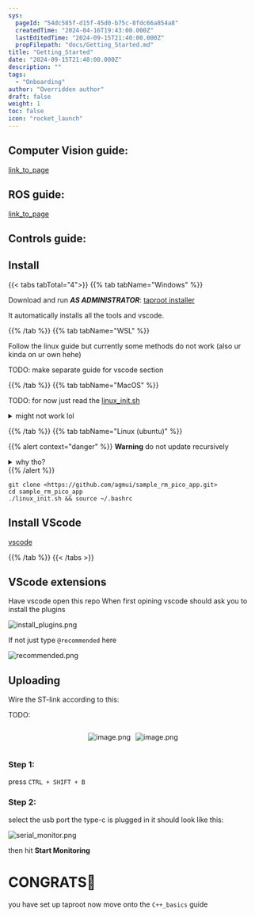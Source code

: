 ```yaml
---
sys:
  pageId: "54dc585f-d15f-45d0-b75c-8fdc66a854a8"
  createdTime: "2024-04-16T19:43:00.000Z"
  lastEditedTime: "2024-09-15T21:40:00.000Z"
  propFilepath: "docs/Getting_Started.md"
title: "Getting_Started"
date: "2024-09-15T21:40:00.000Z"
description: ""
tags:
  - "Onboarding"
author: "Overridden author"
draft: false
weight: 1
toc: false
icon: "rocket_launch"
---
```


## Computer Vision guide:

[link_to_page](86d45bc0-388b-4d26-8848-44f255f73d0e)

## ROS guide:

[link_to_page](3c76c1de-ec8f-46d6-8b0a-294005edc2d5)

## Controls guide:

## Install

{{< tabs tabTotal="4">}}
{{% tab tabName="Windows" %}}

Download and run _**AS ADMINISTRATOR**_: [taproot installer](https://github.com/Thornbots/TeachingFreshies/releases/tag/1.0)

It automatically installs all the tools and vscode.

{{% /tab %}}
{{% tab tabName="WSL" %}}

Follow the linux guide but currently some methods do not work (also ur kinda on ur own hehe)

TODO: make separate guide for vscode section

{{% /tab %}}
{{% tab tabName="MacOS" %}}

TODO: for now just read the [linux_init.sh](https://github.com/agmui/sample_rm_pico_app/blob/main/linux_init.sh)

<details>
<summary>might not work lol</summary>

`brew install libusb pkg-config`

Next install: [vscode](https://code.visualstudio.com/Download)

</details>

{{% /tab %}}
{{% tab tabName="Linux (ubuntu)" %}}

{{% alert context="danger" %}}
**Warning** do not update recursively
<details>
<summary>why tho?</summary>
There are some submodules that may go on for a while (like tinyusb) and I highly
recommend you don't need to get them.
If you want to see what submodules I update just look in `linux_init.sh`
</details>
{{% /alert %}}

```shell
git clone <https://github.com/agmui/sample_rm_pico_app.git>
cd sample_rm_pico_app
./linux_init.sh && source ~/.bashrc
```

## Install VScode

[vscode](https://code.visualstudio.com/Download)

{{% /tab %}}
{{< /tabs >}}

## VScode extensions

Have vscode open this repo
When first opining vscode should ask you to install the plugins

![install_plugins.png](https://prod-files-secure.s3.us-west-2.amazonaws.com/d518164a-d88e-44d1-a4ee-3adb3bd8bce0/89bd30f0-1825-4e77-867b-0a41ce370880/install_plugins.png?X-Amz-Algorithm=AWS4-HMAC-SHA256&X-Amz-Content-Sha256=UNSIGNED-PAYLOAD&X-Amz-Credential=ASIAZI2LB466UEKMKFMU%2F20250404%2Fus-west-2%2Fs3%2Faws4_request&X-Amz-Date=20250404T081135Z&X-Amz-Expires=3600&X-Amz-Security-Token=IQoJb3JpZ2luX2VjEJj%2F%2F%2F%2F%2F%2F%2F%2F%2F%2FwEaCXVzLXdlc3QtMiJHMEUCIQC0r7UGsfuEFmyATjoJOe0sOKWYGSYC5Kw5InS25dhTjAIgNi3yQL30HebVPOnE5pzO2HmtrcR4jvgiaDhV%2Ben9G2Iq%2FwMIERAAGgw2Mzc0MjMxODM4MDUiDGFlR15220rsIKWHCircA4SuBvGnkHw1i4T%2Fpr1NnSr%2FYGnfuCIdBX24VozEXuMco4W%2BoL3vPLkYeCM4grHevQTv%2B77GURVGKrlTjv8HL9THak5uvI6HS1LZ%2Bsa7KQ1pDkGHmKS3P%2F%2FUoDyXqdqHL0BYSo4oYAcCH6hQsZOaZ9Sx7wuVROPxHhuisyrypoV9Mlb2Mi629zPGtavZRPnT9kd9HC9%2F5x5yVoy7q2A4qIuwRQWTX%2FFLrKW6usyGI0wqSPNhodQ3%2BtsX0VPi%2FzSPuiuxL8qgmRnln9Zamd6gtouSclrMvkdDV8BzPeTO9QZkTUuuJNilo43thX4%2BS8yff4MxpOjJtESbihZbY%2BYfedGDeQDjQDmuUchFLPzhzpdJSR%2Fe8f4%2BmvPZ%2FMOn6QMF3DjJNOZFxasKwe%2B%2Br50KhcJxplmm30N3yH%2BLpfxstVXh52BjTdDoRbPKxZsuwCZgNoXTZN4H3urSwOZHcTwC2%2F1S0RqLk5z8HesbUShCLrU8RdDOaWvwusul9oKzlytQHMgO51dBwNyJOg3uZL%2B0PmkfqTRBU5YhR2m2OQxiVvnqZC0%2F8otFM4wFVbPhGcwwLrtw4Atfc8AfdL%2F4bDJHGVKWqu0yR4cgoLHClCCsUtMIrfm9gOkU0ivkq9ckMJ2Tvr8GOqUB%2B1fYy9Ld91Pq97r3IfsKWiNqKdrVxlhBeZpMotDf10x%2B5i9BSGu5j3kXhJ3lduIW7L8SHNhBIpy6UZlZrcw8f26MS7ZNfjTv%2Bvp3y11kmw50ufAJbnrycNWDY0xPb0jo9QcyS%2B4J3KHbVFN6FXI2BXVoDORy3KWzUFj9L%2FZ%2F4M1Lo%2BeDQrlkWSY66QRi5rDiBB4YUrtj68q7QwhRIPV00wdPIZ3V&X-Amz-Signature=2ac2e198c5ac5fe13fc790306c958b25327b27df56197f6d4c25927c8e3d68c7&X-Amz-SignedHeaders=host&x-id=GetObject)

If not just type `@recommended` here  

![recommended.png](https://prod-files-secure.s3.us-west-2.amazonaws.com/d518164a-d88e-44d1-a4ee-3adb3bd8bce0/61e661e9-5d85-4dfc-be0d-8d2097a5e793/recommended.png?X-Amz-Algorithm=AWS4-HMAC-SHA256&X-Amz-Content-Sha256=UNSIGNED-PAYLOAD&X-Amz-Credential=ASIAZI2LB466UEKMKFMU%2F20250404%2Fus-west-2%2Fs3%2Faws4_request&X-Amz-Date=20250404T081135Z&X-Amz-Expires=3600&X-Amz-Security-Token=IQoJb3JpZ2luX2VjEJj%2F%2F%2F%2F%2F%2F%2F%2F%2F%2FwEaCXVzLXdlc3QtMiJHMEUCIQC0r7UGsfuEFmyATjoJOe0sOKWYGSYC5Kw5InS25dhTjAIgNi3yQL30HebVPOnE5pzO2HmtrcR4jvgiaDhV%2Ben9G2Iq%2FwMIERAAGgw2Mzc0MjMxODM4MDUiDGFlR15220rsIKWHCircA4SuBvGnkHw1i4T%2Fpr1NnSr%2FYGnfuCIdBX24VozEXuMco4W%2BoL3vPLkYeCM4grHevQTv%2B77GURVGKrlTjv8HL9THak5uvI6HS1LZ%2Bsa7KQ1pDkGHmKS3P%2F%2FUoDyXqdqHL0BYSo4oYAcCH6hQsZOaZ9Sx7wuVROPxHhuisyrypoV9Mlb2Mi629zPGtavZRPnT9kd9HC9%2F5x5yVoy7q2A4qIuwRQWTX%2FFLrKW6usyGI0wqSPNhodQ3%2BtsX0VPi%2FzSPuiuxL8qgmRnln9Zamd6gtouSclrMvkdDV8BzPeTO9QZkTUuuJNilo43thX4%2BS8yff4MxpOjJtESbihZbY%2BYfedGDeQDjQDmuUchFLPzhzpdJSR%2Fe8f4%2BmvPZ%2FMOn6QMF3DjJNOZFxasKwe%2B%2Br50KhcJxplmm30N3yH%2BLpfxstVXh52BjTdDoRbPKxZsuwCZgNoXTZN4H3urSwOZHcTwC2%2F1S0RqLk5z8HesbUShCLrU8RdDOaWvwusul9oKzlytQHMgO51dBwNyJOg3uZL%2B0PmkfqTRBU5YhR2m2OQxiVvnqZC0%2F8otFM4wFVbPhGcwwLrtw4Atfc8AfdL%2F4bDJHGVKWqu0yR4cgoLHClCCsUtMIrfm9gOkU0ivkq9ckMJ2Tvr8GOqUB%2B1fYy9Ld91Pq97r3IfsKWiNqKdrVxlhBeZpMotDf10x%2B5i9BSGu5j3kXhJ3lduIW7L8SHNhBIpy6UZlZrcw8f26MS7ZNfjTv%2Bvp3y11kmw50ufAJbnrycNWDY0xPb0jo9QcyS%2B4J3KHbVFN6FXI2BXVoDORy3KWzUFj9L%2FZ%2F4M1Lo%2BeDQrlkWSY66QRi5rDiBB4YUrtj68q7QwhRIPV00wdPIZ3V&X-Amz-Signature=db506922e2324d0bec04d397fa6b5936a3aa7cae8309345506afdce62fce4ce0&X-Amz-SignedHeaders=host&x-id=GetObject)

## Uploading

Wire the ST-link according to this:

TODO:

<div style="display: flex;flex-direction: row; column-gap:10px; max-width: 630px;justify-content: center;">
<div>

![image.png](https://prod-files-secure.s3.us-west-2.amazonaws.com/d518164a-d88e-44d1-a4ee-3adb3bd8bce0/210ecb78-1116-4d7b-b9b7-2292f66fa2c2/image.png?X-Amz-Algorithm=AWS4-HMAC-SHA256&X-Amz-Content-Sha256=UNSIGNED-PAYLOAD&X-Amz-Credential=ASIAZI2LB466XMY7CNEM%2F20250404%2Fus-west-2%2Fs3%2Faws4_request&X-Amz-Date=20250404T081138Z&X-Amz-Expires=3600&X-Amz-Security-Token=IQoJb3JpZ2luX2VjEJj%2F%2F%2F%2F%2F%2F%2F%2F%2F%2FwEaCXVzLXdlc3QtMiJHMEUCIQCX5usP3xGxwYDpd4r44S6V6ywC6DrFHdNdlV9eh1rDggIgMzVRuKfIVq7Nl08tpAPdSSDZB9tSYYLWLhCGYhRDMHYq%2FwMIERAAGgw2Mzc0MjMxODM4MDUiDI1erTZLt8i3W4TJzCrcA4%2BfoX1pX2ZeZq%2Bct1Smeur9yIdlEBMmL711dxEl4t8JmIBSwwh%2BNH4Ql9wikuLfjcSXi8xUspBwJyMTaPA2BauEbfRCN9yZqPa0ySTaEQgt3FWXYWbvPJz%2F7i9SkbzIGrpTP8REztWHLE%2B261Ps4Q0yMbaQakoAUwx6ef0Sfn9VDULIKZxN9leYKO8UDa77UKACQiCj8LBVKV8p82J0bh%2Femjc%2FCFhM6lhhHKcftIZrRjoqyPPVSlfcBf6HcAIll7YanHvSq6jcq4hZnD03YDj8oVyzW9Jm11PDn3Mc2RMdpIKzP67T5AtZWQvBxg0ekOkbr8Dzytj9Pq8eh5M5Bb6UJtdL99sV1EK%2F6sbh2FuMdLV6LhgRQAKi%2BGNasz%2BxQGxkRE8rfXwEBRnsS%2BnwaqWvaigTvSMKeR0GM6AFUdDpGe1x%2FhAe2qfhp9n6iLIv6DO7i5T%2BKM6A6JV8LNtyqCFN%2BUZec2%2F1WOrY1WHxTDEEgDKs4sKFyUUh%2BdDHkwLvdLqfIRlOjrZkIeSYVgABYvfV3gx9jZ595Z4RNwP%2B58nSpQEOsSVVtyvQjiv1avLGaCHRYsI%2FVZS6yJ4oeGxfjEw8fuDXCQE0sjWK3%2FKTKxvCVLdquiz0NWDRk9rAMJuTvr8GOqUBxcfgUarIpoekMltJb%2FTMB9smYT8Kw7SN9oCDocbCEXqss9J%2Fq06gFpK1OrLUmfiFHAuZeLUMnd8ptVuGXWJl2zTVJULfjlt4Xeku0%2F%2FjRe8q%2F3Gce1em%2FBFGlgBPknCSBLv5J4zW9cbLRDhXs2DxCMpS82pYCINPCGSVnIjvd%2BlV1Q6pDEnCrVy6NWu2zzlUDBfjPE%2BsfskBGxM0GxTcglXuAB1q&X-Amz-Signature=8885d96ff1488bf349b78b461b617a19cbd5a8e35fc1a8007613394ffa63ed32&X-Amz-SignedHeaders=host&x-id=GetObject)

</div>
<div>

![image.png](https://prod-files-secure.s3.us-west-2.amazonaws.com/d518164a-d88e-44d1-a4ee-3adb3bd8bce0/33a0fd0f-8ca6-4a86-8e09-26e95ded1fff/image.png?X-Amz-Algorithm=AWS4-HMAC-SHA256&X-Amz-Content-Sha256=UNSIGNED-PAYLOAD&X-Amz-Credential=ASIAZI2LB4663FLOY3Q2%2F20250404%2Fus-west-2%2Fs3%2Faws4_request&X-Amz-Date=20250404T081139Z&X-Amz-Expires=3600&X-Amz-Security-Token=IQoJb3JpZ2luX2VjEJj%2F%2F%2F%2F%2F%2F%2F%2F%2F%2FwEaCXVzLXdlc3QtMiJHMEUCIAmW6Bj%2F57ghhw4vCzwgLA3Jnkm%2Fn9uemrdtEnINlSo9AiEAuIQ9PUWj7b38lUNE8QJPiqyap%2FzY4QJjeSULTpsQZBsq%2FwMIEBAAGgw2Mzc0MjMxODM4MDUiDKKd4qL966W%2BcGxZjyrcA11vBF5hOLJ2tL46MuLl3hE%2FdV9OqTL5TSk4zTZUWcI7YKeCaN4tDXhV0HHNkHpvVwEDIFU4XbPpcqeDc5GDUnsKZkdWT8LHf9d4WgfELl9BkqDlxML7%2FYHwxIZDIPQouXcD2NO0bgjzzY9YxMBKLwwPAur7afrChceYPWkBTGluQ5lL1kl55jRbNfMdJjplsUsFj8rKb5VdigTT7ZNcB4s7L76iURuSRL%2FFUmIsTdMB7R4YuFEp%2Bumovx4vQPdw82EeERn09gVYjYC9OlTc3Ow308qdNvIdwygujbuxmLt6Z2QGFXUIWqbbiUkZX9o3ezKz5nVYyscCs7i%2FeoBBlfgXUqv%2BVoh7zpJ%2FmgO65iT6X6VB5HFtJt%2BUdVk%2Bv5RH718scVZoneh2JWNa7txr%2BYBx6mTsUZyFtp%2F9xHUizNkDWEV2J%2FOba2koA1GCf5N3aYl695qbQlrGAL8lY3OSUjdH%2FFlUKXjQLeji3FUbofTKOYucKTX8D0mTddUcuJNF6k%2F67m4RJUXQemOPUp%2B%2F17cCm%2Bv0EJrBLbQMW23wN%2BM2a%2BaCQ9FOCN%2FJO08IgCyra50wyOaop1iDoGKCqUoy%2BWp%2Bs59GBtH3nJ7lhEylwD2tsL5J5%2Biz3ctweZSrMKOTvr8GOqUBOnXDDfvsajH8UTNMCvSni651vMbM%2FUF0JCF2OlfMAh8%2FOf1tqMvuvqd%2FvtL9qr9Ae%2FJuBc7OWaMupgwiQpmoJuXXS2wYCILcH8UQiejJflKtnoXBiRa%2BECavu80LuNlOVCSo74SbFf2MEkpIfRX1N7DbBlwtMHjuqY%2Bwm3v7SG0gq62jD2xWnqCoFYH60smAPRtrh%2B%2BB3N2oHPkD99APKP%2BlE6vA&X-Amz-Signature=7f5422f78b78735f261c9c031d5d5e0d2ca2fde318c77086f38f251488dd2f3f&X-Amz-SignedHeaders=host&x-id=GetObject)

</div>
</div>

### Step 1:

press `CTRL + SHIFT + B`

### Step 2:

select the usb port the type-c is plugged in it should look like this:

![serial_monitor.png](https://prod-files-secure.s3.us-west-2.amazonaws.com/d518164a-d88e-44d1-a4ee-3adb3bd8bce0/f03f4774-05d4-4393-b6a0-d5efb6d315ab/serial_monitor.png?X-Amz-Algorithm=AWS4-HMAC-SHA256&X-Amz-Content-Sha256=UNSIGNED-PAYLOAD&X-Amz-Credential=ASIAZI2LB466UEKMKFMU%2F20250404%2Fus-west-2%2Fs3%2Faws4_request&X-Amz-Date=20250404T081135Z&X-Amz-Expires=3600&X-Amz-Security-Token=IQoJb3JpZ2luX2VjEJj%2F%2F%2F%2F%2F%2F%2F%2F%2F%2FwEaCXVzLXdlc3QtMiJHMEUCIQC0r7UGsfuEFmyATjoJOe0sOKWYGSYC5Kw5InS25dhTjAIgNi3yQL30HebVPOnE5pzO2HmtrcR4jvgiaDhV%2Ben9G2Iq%2FwMIERAAGgw2Mzc0MjMxODM4MDUiDGFlR15220rsIKWHCircA4SuBvGnkHw1i4T%2Fpr1NnSr%2FYGnfuCIdBX24VozEXuMco4W%2BoL3vPLkYeCM4grHevQTv%2B77GURVGKrlTjv8HL9THak5uvI6HS1LZ%2Bsa7KQ1pDkGHmKS3P%2F%2FUoDyXqdqHL0BYSo4oYAcCH6hQsZOaZ9Sx7wuVROPxHhuisyrypoV9Mlb2Mi629zPGtavZRPnT9kd9HC9%2F5x5yVoy7q2A4qIuwRQWTX%2FFLrKW6usyGI0wqSPNhodQ3%2BtsX0VPi%2FzSPuiuxL8qgmRnln9Zamd6gtouSclrMvkdDV8BzPeTO9QZkTUuuJNilo43thX4%2BS8yff4MxpOjJtESbihZbY%2BYfedGDeQDjQDmuUchFLPzhzpdJSR%2Fe8f4%2BmvPZ%2FMOn6QMF3DjJNOZFxasKwe%2B%2Br50KhcJxplmm30N3yH%2BLpfxstVXh52BjTdDoRbPKxZsuwCZgNoXTZN4H3urSwOZHcTwC2%2F1S0RqLk5z8HesbUShCLrU8RdDOaWvwusul9oKzlytQHMgO51dBwNyJOg3uZL%2B0PmkfqTRBU5YhR2m2OQxiVvnqZC0%2F8otFM4wFVbPhGcwwLrtw4Atfc8AfdL%2F4bDJHGVKWqu0yR4cgoLHClCCsUtMIrfm9gOkU0ivkq9ckMJ2Tvr8GOqUB%2B1fYy9Ld91Pq97r3IfsKWiNqKdrVxlhBeZpMotDf10x%2B5i9BSGu5j3kXhJ3lduIW7L8SHNhBIpy6UZlZrcw8f26MS7ZNfjTv%2Bvp3y11kmw50ufAJbnrycNWDY0xPb0jo9QcyS%2B4J3KHbVFN6FXI2BXVoDORy3KWzUFj9L%2FZ%2F4M1Lo%2BeDQrlkWSY66QRi5rDiBB4YUrtj68q7QwhRIPV00wdPIZ3V&X-Amz-Signature=6d75a73550a94d4072e4641a48c08291f4a7168f794e065e5545d567f67aaa6f&X-Amz-SignedHeaders=host&x-id=GetObject)

then hit **Start Monitoring**

# CONGRATS🎉

you have set up taproot now move onto the `C++_basics` guide
